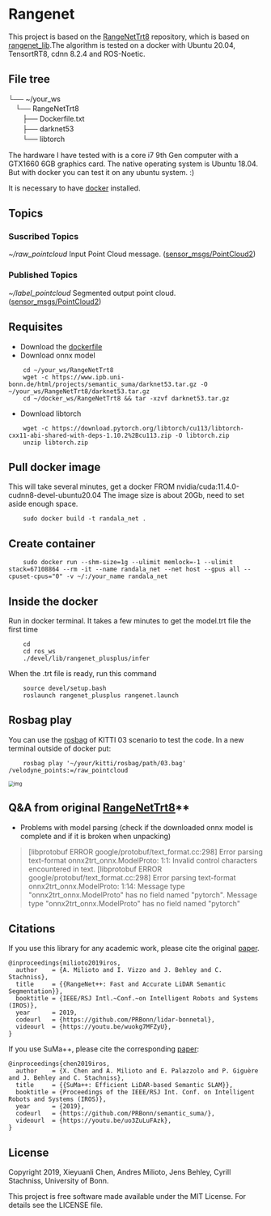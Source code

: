 # Rangenet 
This project is based on the [RangeNetTrt8](https://github.com/Natsu-Akatsuki/RangeNetTrt8) repository, which is based on [rangenet_lib](https://github.com/PRBonn/rangenet_lib).The algorithm is tested on a docker with Ubuntu 20.04, TensortRT8, cdnn 8.2.4 and ROS-Noetic.

## File tree
└── ~/your_ws   
　└── RangeNetTrt8  
　　├── Dockerfile.txt   
　　├── darknet53   
　　└── libtorch   
  
The hardware I have tested with is a core i7 9th Gen computer with a GTX1660 6GB graphics card. The native operating system is Ubuntu 18.04. But with docker you can test it on any ubuntu system. :)

It is necessary to have [docker](https://www.digitalocean.com/community/tutorials/how-to-install-and-use-docker-on-ubuntu-18-04) installed. 

## Topics
### Suscribed Topics
*~/raw_pointcloud* Input Point Cloud message. ([sensor_msgs/PointCloud2](http://docs.ros.org/en/lunar/api/sensor_msgs/html/msg/PointCloud2.html))

### Published Topics
*~/label_pointcloud* Segmented output point cloud. ([sensor_msgs/PointCloud2](http://docs.ros.org/en/lunar/api/sensor_msgs/html/msg/PointCloud2.html))

## Requisites
- Download the [dockerfile](https://github.com/EPVelasco/RangeNetTrt8/blob/master/Dockerfile)
- Download onnx model 
```
    cd ~/your_ws/RangeNetTrt8
    wget -c https://www.ipb.uni-bonn.de/html/projects/semantic_suma/darknet53.tar.gz -O ~/your_ws/RangeNetTrt8/darknet53.tar.gz
    cd ~/docker_ws/RangeNetTrt8 && tar -xzvf darknet53.tar.gz
```
- Download libtorch 
```
    wget -c https://download.pytorch.org/libtorch/cu113/libtorch-cxx11-abi-shared-with-deps-1.10.2%2Bcu113.zip -O libtorch.zip
    unzip libtorch.zip
```

## Pull docker image
This will take several minutes, get a docker FROM nvidia/cuda:11.4.0-cudnn8-devel-ubuntu20.04
The image size is about 20Gb, need to set aside enough space.
```
    sudo docker build -t randala_net .
```
## Create container
```
    sudo docker run --shm-size=1g --ulimit memlock=-1 --ulimit stack=67108864 --rm -it --name randala_net --net host --gpus all --cpuset-cpus="0" -v ~/:/your_name randala_net
```
## Inside the docker 
Run in docker terminal. It takes a few minutes to get the model.trt file the first time
```
    cd
    cd ros_ws 
    ./devel/lib/rangenet_plusplus/infer
```
When the .trt file is ready, run this command
```
    source devel/setup.bash
    roslaunch rangenet_plusplus rangenet.launch
```
## Rosbag play
You can use the [rosbag](https://drive.google.com/file/d/1Sdh-m30VW-PFf7fCqD-kIljHiUjoJh2_/view?usp=share_link) of KITTI 03 scenario to test the code.
In a new terminal outside of docker put: 

```
    rosbag play '~/your/kitti/rosbag/path/03.bag'  /velodyne_points:=/raw_pointcloud
```

<img src="https://natsu-akatsuki.oss-cn-guangzhou.aliyuncs.com/img/ros.gif" alt="img" style="zoom:67%;" />

## Q&A from original [RangeNetTrt8](https://github.com/Natsu-Akatsuki/RangeNetTrt8)**

- Problems with model parsing (check if the downloaded onnx model is complete and if it is broken when unpacking)

> [libprotobuf ERROR google/protobuf/text_format.cc:298] Error parsing text-format onnx2trt_onnx.ModelProto: 1:1: Invalid control characters encountered in text. 
> [libprotobuf ERROR google/protobuf/text_format.cc:298] Error parsing text-format onnx2trt_onnx.ModelProto: 1:14: Message type "onnx2trt_onnx.ModelProto" has no field named "pytorch". Message type "onnx2trt_onnx.ModelProto" has no field named "pytorch"

## Citations

If you use this library for any academic work, please cite the original [paper](https://www.ipb.uni-bonn.de/wp-content/papercite-data/pdf/milioto2019iros.pdf).

```
@inproceedings{milioto2019iros,
  author    = {A. Milioto and I. Vizzo and J. Behley and C. Stachniss},
  title     = {{RangeNet++: Fast and Accurate LiDAR Semantic Segmentation}},
  booktitle = {IEEE/RSJ Intl.~Conf.~on Intelligent Robots and Systems (IROS)},
  year      = 2019,
  codeurl   = {https://github.com/PRBonn/lidar-bonnetal},
  videourl  = {https://youtu.be/wuokg7MFZyU},
}
```

If you use SuMa++, please cite the corresponding [paper](https://www.ipb.uni-bonn.de/wp-content/papercite-data/pdf/chen2019iros.pdf):

```
@inproceedings{chen2019iros, 
  author    = {X. Chen and A. Milioto and E. Palazzolo and P. Giguère and J. Behley and C. Stachniss},
  title     = {{SuMa++: Efficient LiDAR-based Semantic SLAM}},
  booktitle = {Proceedings of the IEEE/RSJ Int. Conf. on Intelligent Robots and Systems (IROS)},
  year      = {2019},
  codeurl   = {https://github.com/PRBonn/semantic_suma/},
  videourl  = {https://youtu.be/uo3ZuLuFAzk},
}
```

## License

Copyright 2019, Xieyuanli Chen, Andres Milioto, Jens Behley, Cyrill Stachniss, University of Bonn.

This project is free software made available under the MIT License. For details see the LICENSE file.
